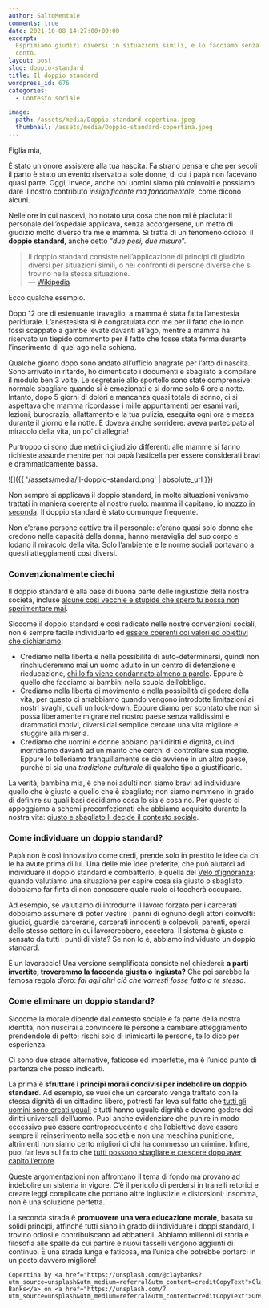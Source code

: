 ```yaml
---
author: SaltoMentale
comments: true
date: 2021-10-08 14:27:00+00:00
excerpt:
  Esprimiamo giudizi diversi in situazioni simili, e lo facciamo senza rendercene
  conto.
layout: post
slug: doppio-standard
title: Il doppio standard
wordpress_id: 676
categories:
  - Contesto sociale

image:
  path: /assets/media/Doppio-standard-copertina.jpeg
  thumbnail: /assets/media/Doppio-standard-copertina.jpeg
---
```


Figlia mia,

È stato un onore assistere alla tua nascita. Fa strano pensare che per secoli il parto è stato un evento riservato a sole donne, di cui i papà non facevano quasi parte. Oggi, invece, anche noi uomini siamo più coinvolti e possiamo dare il nostro contributo _insignificante ma fondamentale_, come dicono alcuni.

Nelle ore in cui nascevi, ho notato una cosa che non mi è piaciuta: il personale dell’ospedale applicava, senza accorgersene, un metro di giudizio molto diverso tra me e mamma. Si tratta di un fenomeno odioso: il **doppio standard**, anche detto “_due pesi, due misure_”.

> Il doppio standard consiste nell’applicazione di principi di giudizio diversi per situazioni simili, o nei confronti di persone diverse che si trovino nella stessa situazione.  
— [Wikipedia](https://it.wikipedia.org/wiki/Doppio_standard)


Ecco qualche esempio.

Dopo 12 ore di estenuante travaglio, a mamma è stata fatta l’anestesia peridurale. L’anestesista si è congratulata con me per il fatto che io non fossi scappato a gambe levate davanti all’ago, mentre a mamma ha riservato un tiepido commento per il fatto che fosse stata ferma durante l’inserimento di quel ago nella schiena.

Qualche giorno dopo sono andato all’ufficio anagrafe per l’atto di nascita. Sono arrivato in ritardo, ho dimenticato i documenti e sbagliato a compilare il modulo ben 3 volte. Le segretarie allo sportello sono state comprensive: normale sbagliare quando si è emozionati e si dorme solo 6 ore a notte. Intanto, dopo 5 giorni di dolori e mancanza quasi totale di sonno, ci si aspettava che mamma ricordasse i mille appuntamenti per esami vari, lezioni, burocrazia, allattamento e la tua pulizia, eseguita ogni ora e mezza durante il giorno e la notte. E doveva anche sorridere: aveva partecipato al miracolo della vita, un po’ di allegria!

Purtroppo ci sono due metri di giudizio differenti: alle mamme si fanno richieste assurde mentre per noi papà l’asticella per essere considerati bravi è drammaticamente bassa.

![]({{ '/assets/media/Il-doppio-standard.png' | absolute_url }})

Non sempre si applicava il doppio standard, in molte situazioni venivamo trattati in maniera coerente al nostro ruolo: mamma il capitano, io [mozzo in seconda](<https://it.wikipedia.org/wiki/Mozzo_(nautica)>). Il doppio standard è stato comunque frequente.

Non c’erano persone cattive tra il personale: c’erano quasi solo donne che credono nelle capacità della donna, hanno meraviglia del suo corpo e lodano il miracolo della vita. Solo l’ambiente e le norme sociali portavano a questi atteggiamenti così diversi.

### Convenzionalmente ciechi

Il doppio standard è alla base di buona parte delle ingiustizie della nostra società, incluse [alcune così vecchie e stupide che spero tu possa non sperimentare mai](https://it.wikipedia.org/wiki/Razzismo).

Siccome il doppio standard è così radicato nelle nostre convenzioni sociali, non è sempre facile individuarlo ed [essere coerenti coi valori ed obiettivi che dichiariamo](/siamo-coerenti/):

- Crediamo nella libertà e nella possibilità di auto-determinarsi, quindi non rinchiuderemmo mai un uomo adulto in un centro di detenzione e rieducazione, [chi lo fa viene condannato almeno a parole](https://www.bbc.com/news/world-asia-china-45474279). Eppure è quello che facciamo ai bambini nella scuola dell’obbligo.
- Crediamo nella libertà di movimento e nella possibilità di godere della vita, per questo ci arrabbiamo quando vengono introdotte limitazioni ai nostri svaghi, quali un lock-down. Eppure diamo per scontato che non si possa liberamente migrare nel nostro paese senza validissimi e drammatici motivi, diversi dal semplice cercare una vita migliore e sfuggire alla miseria.
- Crediamo che uomini e donne abbiano pari diritti e dignità, quindi inorridiamo davanti ad un marito che cerchi di controllare sua moglie. Eppure lo tolleriamo tranquillamente se ciò avviene in un altro paese, purché ci sia una _tradizione culturale_ di qualche tipo a giustificarlo.

La verità, bambina mia, è che noi adulti non siamo bravi ad individuare quello che è giusto e quello che è sbagliato; non siamo nemmeno in grado di definire su quali basi decidiamo cosa lo sia e cosa no. Per questo ci appoggiamo a schemi preconfezionati che abbiamo acquisito durante la nostra vita: [giusto e sbagliato li decide il contesto sociale](/il-giusto-lo-sbagliato-ed-il-contesto-sociale/).

### Come individuare un doppio standard?

Papà non è così innovativo come credi, prende solo in prestito le idee da chi le ha avute prima di lui. Una delle mie idee preferite, che può aiutarci ad individuare il doppio standard e combatterlo, è quella del [Velo d’ignoranza](https://it.wikipedia.org/wiki/Velo_d%27ignoranza): quando valutiamo una situazione per capire cosa sia giusto o sbagliato, dobbiamo far finta di non conoscere quale ruolo ci toccherà occupare.

Ad esempio, se valutiamo di introdurre il lavoro forzato per i carcerati dobbiamo assumere di poter vestire i panni di ognuno degli attori coinvolti: giudici, guardie carcerarie, carcerati innocenti e colpevoli, parenti, operai dello stesso settore in cui lavorerebbero, eccetera. Il sistema è giusto e sensato da tutti i punti di vista? Se non lo è, abbiamo individuato un doppio standard.

È un lavoraccio! Una versione semplificata consiste nel chiederci: **a parti invertite, troveremmo la faccenda giusta o ingiusta?** Che poi sarebbe la famosa regola d’oro: _fai agli altri ciò che vorresti fosse fatto a te stesso_.

### Come eliminare un doppio standard?

Siccome la morale dipende dal contesto sociale e fa parte della nostra identità, non riuscirai a convincere le persone a cambiare atteggiamento prendendole di petto; rischi solo di inimicarti le persone, te lo dico per esperienza.

Ci sono due strade alternative, faticose ed imperfette, ma è l’unico punto di partenza che posso indicarti.

La prima è **sfruttare i principi morali condivisi per indebolire un doppio standard**. Ad esempio, se vuoi che un carcerato venga trattato con la stessa dignità di un cittadino libero, potresti far leva sul fatto che [tutti gli uomini sono creati uguali](https://it.wikipedia.org/wiki/Tutti_gli_uomini_sono_stati_creati_uguali) e tutti hanno uguale dignità e devono godere dei diritti universali dell’uomo. Puoi anche evidenziare che punire in modo eccessivo può essere controproducente e che l’obiettivo deve essere sempre il reinserimento nella società e non una meschina punizione, altrimenti non siamo certo migliori di chi ha commesso un crimine. Infine, puoi far leva sul fatto che [tutti possono sbagliare e crescere dopo aver capito l’errore](/la-natura-dellerrore-salto-mentale/).

Queste argomentazioni non affrontano il tema di fondo ma provano ad indebolire un sistema in vigore. C’è il pericolo di perdersi in tranelli retorici e creare leggi complicate che portano altre ingiustizie e distorsioni; insomma, non è una soluzione perfetta.

La seconda strada è **promuovere una vera educazione morale**, basata su solidi principi, affinché tutti siano in grado di individuare i doppi standard, li trovino odiosi e contribuiscano ad abbatterli. Abbiamo millenni di storia e filosofia alle spalle da cui partire e nuovi tasselli vengono aggiunti di continuo. È una strada lunga e faticosa, ma l’unica che potrebbe portarci in un posto davvero migliore!

    Copertina by <a href="https://unsplash.com/@claybanks?utm_source=unsplash&utm_medium=referral&utm_content=creditCopyText">Clay Banks</a> on <a href="https://unsplash.com/?utm_source=unsplash&utm_medium=referral&utm_content=creditCopyText">Unsplash</a>
